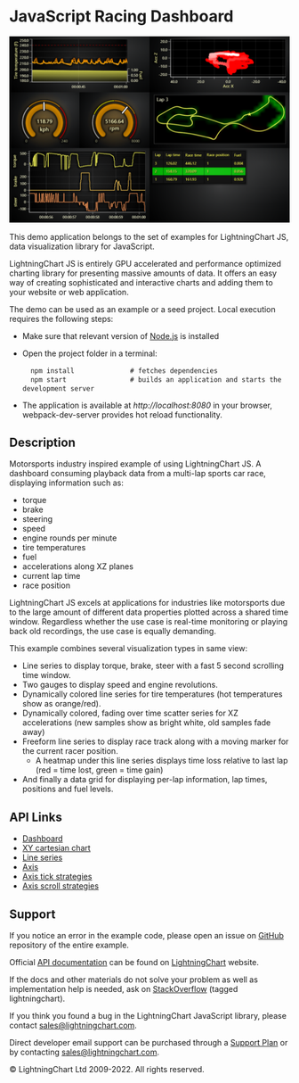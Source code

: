 # JavaScript Racing Dashboard

![JavaScript Racing Dashboard](racingDashboard-darkGold.png)

This demo application belongs to the set of examples for LightningChart JS, data visualization library for JavaScript.

LightningChart JS is entirely GPU accelerated and performance optimized charting library for presenting massive amounts of data. It offers an easy way of creating sophisticated and interactive charts and adding them to your website or web application.

The demo can be used as an example or a seed project. Local execution requires the following steps:

-   Make sure that relevant version of [Node.js](https://nodejs.org/en/download/) is installed
-   Open the project folder in a terminal:

          npm install              # fetches dependencies
          npm start                # builds an application and starts the development server

-   The application is available at _http://localhost:8080_ in your browser, webpack-dev-server provides hot reload functionality.


## Description

Motorsports industry inspired example of using LightningChart JS.
A dashboard consuming playback data from a multi-lap sports car race, displaying information such as:

-   torque
-   brake
-   steering
-   speed
-   engine rounds per minute
-   tire temperatures
-   fuel
-   accelerations along XZ planes
-   current lap time
-   race position

LightningChart JS excels at applications for industries like motorsports due to the large amount of different data properties plotted across a shared time window.
Regardless whether the use case is real-time monitoring or playing back old recordings, the use case is equally demanding.

This example combines several visualization types in same view:

-   Line series to display torque, brake, steer with a fast 5 second scrolling time window.
-   Two gauges to display speed and engine revolutions.
-   Dynamically colored line series for tire temperatures (hot temperatures show as orange/red).
-   Dynamically colored, fading over time scatter series for XZ accelerations (new samples show as bright white, old samples fade away)
-   Freeform line series to display race track along with a moving marker for the current racer position.
    -   A heatmap under this line series displays time loss relative to last lap (red = time lost, green = time gain)
-   And finally a data grid for displaying per-lap information, lap times, positions and fuel levels.


## API Links

* [Dashboard]
* [XY cartesian chart]
* [Line series]
* [Axis]
* [Axis tick strategies]
* [Axis scroll strategies]


## Support

If you notice an error in the example code, please open an issue on [GitHub][0] repository of the entire example.

Official [API documentation][1] can be found on [LightningChart][2] website.

If the docs and other materials do not solve your problem as well as implementation help is needed, ask on [StackOverflow][3] (tagged lightningchart).

If you think you found a bug in the LightningChart JavaScript library, please contact sales@lightningchart.com.

Direct developer email support can be purchased through a [Support Plan][4] or by contacting sales@lightningchart.com.

[0]: https://github.com/Arction/
[1]: https://lightningchart.com/lightningchart-js-api-documentation/
[2]: https://lightningchart.com
[3]: https://stackoverflow.com/questions/tagged/lightningchart
[4]: https://lightningchart.com/support-services/

© LightningChart Ltd 2009-2022. All rights reserved.


[Dashboard]: https://lightningchart.com/js-charts/api-documentation/v7.1.0/classes/Dashboard.html
[XY cartesian chart]: https://lightningchart.com/js-charts/api-documentation/v7.1.0/classes/ChartXY.html
[Line series]: https://lightningchart.com/js-charts/api-documentation/v7.1.0/
[Axis]: https://lightningchart.com/js-charts/api-documentation/v7.1.0/classes/Axis.html
[Axis tick strategies]: https://lightningchart.com/js-charts/api-documentation/v7.1.0/variables/AxisTickStrategies.html
[Axis scroll strategies]: https://lightningchart.com/js-charts/api-documentation/v7.1.0/variables/AxisScrollStrategies.html

